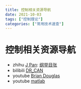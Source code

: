 ```yaml
---
title: 控制相关资源导航
date: 2021-10-03
tags: ["控制理论"]
categories: ["常用技术速查"]
---
```


# 控制相关资源导航

- zhihu [J Pan](https://www.zhihu.com/people/galieluo): [纲举目张](https://zhuanlan.zhihu.com/p/57764200)
- bilibili [DR_CAN](https://space.bilibili.com/230105574)
- youtube [Brian Douglas](https://www.youtube.com/channel/UCq0imsn84ShAe9PBOFnoIrg)
- youtube [matlab](https://www.youtube.com/c/matlab)
